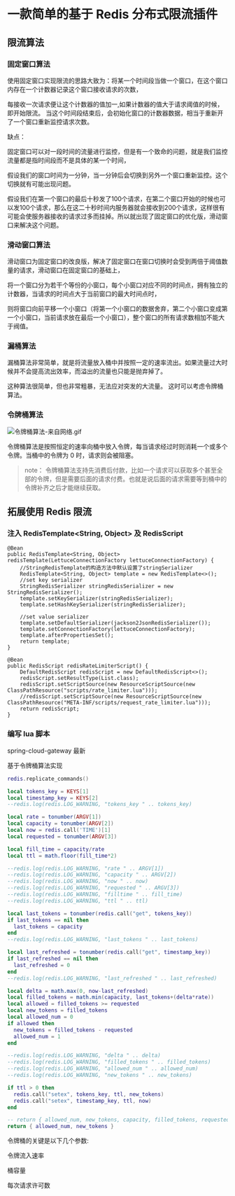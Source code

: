 # 一款简单的基于 Redis 分布式限流插件

## 限流算法

### 固定窗口算法

使用固定窗口实现限流的思路大致为：将某一个时间段当做一个窗口，在这个窗口内存在一个计数器记录这个窗口接收请求的次数，

每接收一次请求便让这个计数器的值加一,如果计数器的值大于请求阈值的时候，即开始限流。 当这个时间段结束后，会初始化窗口的计数器数据，相当于重新开了一个窗口重新监控请求次数。

缺点：

固定窗口可以对一段时间的流量进行监控，但是有一个致命的问题，就是我们监控流量都是指时间段而不是具体的某一个时间，

假设我们的窗口时间为一分钟，当一分钟后会切换到另外一个窗口重新监控。这个切换就有可能出现问题。

假设我们在第一个窗口的最后十秒发了100个请求，在第二个窗口开始的时候也可以发100个请求，那么在这二十秒时间内服务器就会接收到200个请求，这样很有可能会使服务器接收的请求过多而挂掉。所以就出现了固定窗口的优化版，滑动窗口来解决这个问题。

### 滑动窗口算法

滑动窗口为固定窗口的改良版，解决了固定窗口在窗口切换时会受到两倍于阈值数量的请求，滑动窗口在固定窗口的基础上，

将一个窗口分为若干个等份的小窗口，每个小窗口对应不同的时间点，拥有独立的计数器，当请求的时间点大于当前窗口的最大时间点时，

则将窗口向前平移一个小窗口（将第一个小窗口的数据舍弃，第二个小窗口变成第一个小窗口，当前请求放在最后一个小窗口），整个窗口的所有请求数相加不能大于阀值。

### 漏桶算法

漏桶算法非常简单，就是将流量放入桶中并按照一定的速率流出。如果流量过大时候并不会提高流出效率，而溢出的流量也只能是抛弃掉了。

这种算法很简单，但也非常粗暴，无法应对突发的大流量。 这时可以考虑令牌桶算法。

### 令牌桶算法

![令牌桶算法-来自网络.gif](https://i.loli.net/2017/08/11/598c91f2a33af.gif)

令牌桶算法是按照恒定的速率向桶中放入令牌，每当请求经过时则消耗一个或多个令牌。当桶中的令牌为 0 时，请求则会被阻塞。

> note：
令牌桶算法支持先消费后付款，比如一个请求可以获取多个甚至全部的令牌，但是需要后面的请求付费。也就是说后面的请求需要等到桶中的令牌补齐之后才能继续获取。

## 拓展使用 Redis 限流

### 注入 RedisTemplate<String, Object> 及 RedisScript

```
@Bean
public RedisTemplate<String, Object> redisTemplate(LettuceConnectionFactory lettuceConnectionFactory) {
    //StringRedisTemplate的构造方法中默认设置了stringSerializer
    RedisTemplate<String, Object> template = new RedisTemplate<>();
    //set key serializer
    StringRedisSerializer stringRedisSerializer = new StringRedisSerializer();
    template.setKeySerializer(stringRedisSerializer);
    template.setHashKeySerializer(stringRedisSerializer);

    //set value serializer
    template.setDefaultSerializer(jackson2JsonRedisSerializer());
    template.setConnectionFactory(lettuceConnectionFactory);
    template.afterPropertiesSet();
    return template;
}
```

```
@Bean
public RedisScript redisRateLimiterScript() {
    DefaultRedisScript redisScript = new DefaultRedisScript<>();
    redisScript.setResultType(List.class);
    redisScript.setScriptSource(new ResourceScriptSource(new ClassPathResource("scripts/rate_limiter.lua")));
    //redisScript.setScriptSource(new ResourceScriptSource(new ClassPathResource("META-INF/scripts/request_rate_limiter.lua")));
    return redisScript;
}
```

### 编写 lua 脚本

spring-cloud-gateway 最新

基于令牌桶算法实现

```lua
redis.replicate_commands()

local tokens_key = KEYS[1]
local timestamp_key = KEYS[2]
--redis.log(redis.LOG_WARNING, "tokens_key " .. tokens_key)

local rate = tonumber(ARGV[1])
local capacity = tonumber(ARGV[2])
local now = redis.call('TIME')[1]
local requested = tonumber(ARGV[3])

local fill_time = capacity/rate
local ttl = math.floor(fill_time*2)

--redis.log(redis.LOG_WARNING, "rate " .. ARGV[1])
--redis.log(redis.LOG_WARNING, "capacity " .. ARGV[2])
--redis.log(redis.LOG_WARNING, "now " .. now)
--redis.log(redis.LOG_WARNING, "requested " .. ARGV[3])
--redis.log(redis.LOG_WARNING, "filltime " .. fill_time)
--redis.log(redis.LOG_WARNING, "ttl " .. ttl)

local last_tokens = tonumber(redis.call("get", tokens_key))
if last_tokens == nil then
  last_tokens = capacity
end
--redis.log(redis.LOG_WARNING, "last_tokens " .. last_tokens)

local last_refreshed = tonumber(redis.call("get", timestamp_key))
if last_refreshed == nil then
  last_refreshed = 0
end
--redis.log(redis.LOG_WARNING, "last_refreshed " .. last_refreshed)

local delta = math.max(0, now-last_refreshed)
local filled_tokens = math.min(capacity, last_tokens+(delta*rate))
local allowed = filled_tokens >= requested
local new_tokens = filled_tokens
local allowed_num = 0
if allowed then
  new_tokens = filled_tokens - requested
  allowed_num = 1
end

--redis.log(redis.LOG_WARNING, "delta " .. delta)
--redis.log(redis.LOG_WARNING, "filled_tokens " .. filled_tokens)
--redis.log(redis.LOG_WARNING, "allowed_num " .. allowed_num)
--redis.log(redis.LOG_WARNING, "new_tokens " .. new_tokens)

if ttl > 0 then
  redis.call("setex", tokens_key, ttl, new_tokens)
  redis.call("setex", timestamp_key, ttl, now)
end

-- return { allowed_num, new_tokens, capacity, filled_tokens, requested, new_tokens }
return { allowed_num, new_tokens }
```

令牌桶的关键是以下几个参数:

令牌流入速率

桶容量

每次请求许可数